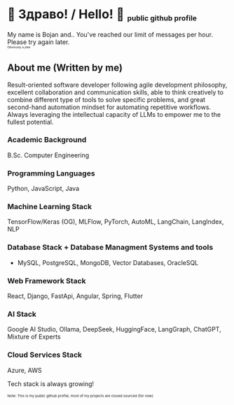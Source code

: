 # 👋  Здраво! / Hello!  👋 <sub><sub><sup>public github profile</sup></sub></sub>

My name is Bojan and.. You've reached our limit of messages per hour. Please try again later.                             
<sub><sup><sub><sup>Obviously a joke</sup></sub></sup></sub>


## About me (Written by me)

Result-oriented software developer following agile development philosophy, excellent collaboration and communication skills, able to think creatively to combine different type of tools to solve specific problems, and great second-hand automation mindset for automating repetitive  workflows. Always leveraging the intellectual capacity of LLMs to empower me to the fullest potential.

### Academic Background

B.Sc. Computer Engineering


### Programming Languages

Python, JavaScript, Java


### Machine Learning Stack

TensorFlow/Keras (OG), MLFlow, PyTorch, AutoML, LangChain, LangIndex, NLP


### Database Stack + Database Managment Systems and tools

* MySQL, PostgreSQL, MongoDB, Vector Databases, OracleSQL


### Web Framework Stack

React, Django, FastApi, Angular, Spring, Flutter

### AI Stack

Google AI Studio, Ollama, DeepSeek, HuggingFace, LangGraph, ChatGPT, Mixture of Experts

### Cloud Services Stack

Azure, AWS
 
 
 
 
Tech stack is always growing!
 
 
<sub><sub><sup>Note: This is my public github profile, most of my projects are closed sourced (for now)</sup></sub></sub>
